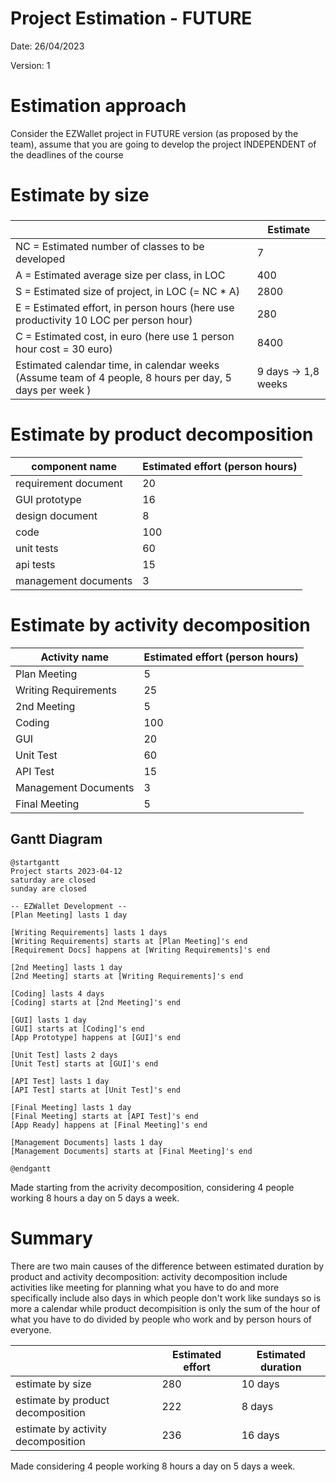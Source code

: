 # Project Estimation - FUTURE

Date: 26/04/2023

Version: 1

# Estimation approach

Consider the EZWallet project in FUTURE version (as proposed by the team), assume that you are going to develop the project INDEPENDENT of the deadlines of the course

# Estimate by size

###

|                                                                                                         | Estimate            |
| ------------------------------------------------------------------------------------------------------- | ------------------- |
| NC = Estimated number of classes to be developed                                                        | 7                   |
| A = Estimated average size per class, in LOC                                                            | 400                 |
| S = Estimated size of project, in LOC (= NC \* A)                                                       | 2800                |
| E = Estimated effort, in person hours (here use productivity 10 LOC per person hour)                    | 280                 |
| C = Estimated cost, in euro (here use 1 person hour cost = 30 euro)                                     | 8400                |
| Estimated calendar time, in calendar weeks (Assume team of 4 people, 8 hours per day, 5 days per week ) | 9 days -> 1,8 weeks |

# Estimate by product decomposition

| component name       | Estimated effort (person hours) |
| -------------------- | ------------------------------- |
| requirement document | 20                              |
| GUI prototype        | 16                              |
| design document      | 8                               |
| code                 | 100                             |
| unit tests           | 60                              |
| api tests            | 15                              |
| management documents | 3                               |

# Estimate by activity decomposition

| Activity name        | Estimated effort (person hours) |
| -------------------- | ------------------------------- |
| Plan Meeting         | 5                               |
| Writing Requirements | 25                              |
| 2nd Meeting          | 5                               |
| Coding               | 100                             |
| GUI                  | 20                              |
| Unit Test            | 60                              |
| API Test             | 15                              |
| Management Documents | 3                               |
| Final Meeting        | 5                               |

## Gantt Diagram

```plantuml
@startgantt
Project starts 2023-04-12
saturday are closed
sunday are closed

-- EZWallet Development --
[Plan Meeting] lasts 1 day

[Writing Requirements] lasts 1 days
[Writing Requirements] starts at [Plan Meeting]'s end
[Requirement Docs] happens at [Writing Requirements]'s end

[2nd Meeting] lasts 1 day
[2nd Meeting] starts at [Writing Requirements]'s end

[Coding] lasts 4 days
[Coding] starts at [2nd Meeting]'s end

[GUI] lasts 1 day
[GUI] starts at [Coding]'s end
[App Prototype] happens at [GUI]'s end

[Unit Test] lasts 2 days
[Unit Test] starts at [GUI]'s end

[API Test] lasts 1 day
[API Test] starts at [Unit Test]'s end

[Final Meeting] lasts 1 day
[Final Meeting] starts at [API Test]'s end
[App Ready] happens at [Final Meeting]'s end

[Management Documents] lasts 1 day
[Management Documents] starts at [Final Meeting]'s end

@endgantt
```

Made starting from the acrivity decomposition, considering 4 people working 8 hours a day on 5 days a week.

# Summary

There are two main causes of the difference between estimated duration by product and activity decomposition: activity decomposition include activities like meeting for planning what you have to do and more specifically include also days in which people don't work like sundays so is more a calendar while product decompisition is only the sum of the hour of what you have to do divided by people who work and by person hours of everyone.


|                                    | Estimated effort | Estimated duration |
| ---------------------------------- | ---------------- | ------------------ |
| estimate by size                   | 280              | 10 days            |
| estimate by product decomposition  | 222              | 8 days             |
| estimate by activity decomposition | 236              | 16 days            |

Made considering 4 people working 8 hours a day on 5 days a week.
